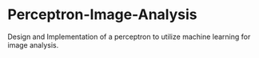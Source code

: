 # Perceptron-Image-Analysis
Design and Implementation of a perceptron to utilize machine learning for image analysis.
